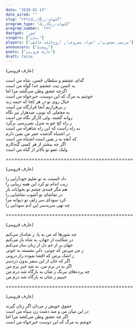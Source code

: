 ```yaml
---
date: "2020-02-13"
date_aired: ""
slug: "گلهای-رنگارنگ/۲۴۹"
program_type: "گلهای-رنگارنگ"
program_number: '۲۴۹'
dastgah: 'شور'
singers: ["بنان"]
players: ["مرتضی محجوبی", "جواد معروفی", "روح‌الله خالقی"]
announcers: ["روشنک"]
poets: ["عارف قزوینی"]
draft: false
---
```


(عارف قزوینی)  

گدای عشقم و سلطان حُسن، شاه من است  
به حُسن نیت عشقم خدا گواه من است  
اگرچه عشق وطن می‌کُشد مرا اما  
خوشم به مرگ که این دوست، خیرخواه من است  
خیال روی تو در هر کجا که خیمه زند  
ز بی‌قراریم آنجا قرارگاه من است  
به محفلی که تویی، صدهزار تیر نگاه  
روانه گشته، ولی کارگر نگاه من است  
ز راه کج چو به منزل نمی‌رسی برگرد  
به راه راست که این راه شاهراه من است  
در اشتباه گذشت عمر من یقین دارم  
که آنچه به ز یقین است اشتباه من است  
اگر چه بیشتر از ھر کسی گنه‌کارم  
ولیک عفو تو بالاتر از گناه من است  

============================================  

(عارف قزوینی)  

داد حُسنت به تو تعلیم خودآرایی را  
زیب اندام تو کرد این همه زیبایی را  
هم مگر فتنه‌ی چشم تو بخواباند باز  
در تماشای تو آشوب تماشایی را  
کرد سودای سر زلف تو دیوانه مرا  
چه نهی سر‌به‌سر این آدم سودایی را  

============================================  

(عارف قزوینی)  

چه شورها که من به پا، ز شاه‌ناز می‌کنم  
درِ شکایت از جهان، به شاه باز می‌کنم  
جهان پر از غم دل از زبان ساز می‌کنم  
ز من مپرس که چونی، دلی نشسته به خونی  
ز اشک پرس که افشا نموده راز درونی  
اگر که جان از این سفر بدون دردسر  
اگر به در برم من، به شه خبر برم من  
چه پرده‌های نیرنگ ز شان به بارگاه شه درم من  
حبیبم ز شان به بارگاه شه درم من  

============================================  

(عارف قزوینی)  

حقوق خویش ز مردان اگر زنان گیرند  
در این میان من و صد دشت زن سپاه من است  
اگر چه عشق وطن می‌کشد مرا اما  
خوشم به مرگ که این دوست خیرخواه من است  

